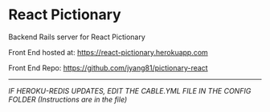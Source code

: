 # React Pictionary

Backend Rails server for React Pictionary

Front End hosted at: https://react-pictionary.herokuapp.com

Front End Repo: https://github.com/jyang81/pictionary-react

------

*IF HEROKU-REDIS UPDATES, EDIT THE CABLE.YML FILE IN THE CONFIG FOLDER (Instructions are in the file)*